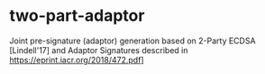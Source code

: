 # two-part-adaptor
Joint pre-signature (adaptor) generation based on 2-Party ECDSA [Lindell'17] and Adaptor Signatures described in https://eprint.iacr.org/2018/472.pdf]
